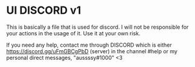 # UI DISCORD v1


This is basically a file that is used for discord. I will not be responsible for your actions in the usage of it. Use it at your own risk.

If you need any help, contact me through DISCORD which is either https://discord.gg/uFmGBCgPbD (server) in the channel #help or my personal direct messages, "aussssy#1000" <3

